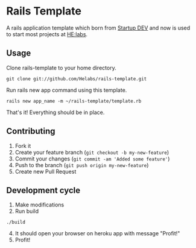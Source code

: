 # Rails Template

A rails application template which born from [Startup DEV][startupdev] and now is used to start most projects at [HE:labs][helabs].

## Usage

Clone rails-template to your home directory.
```
git clone git://github.com/Helabs/rails-template.git
```

Run rails new app command using this template.
```
rails new app_name -m ~/rails-template/template.rb
```

That's it! Everything should be in place.

## Contributing

1. Fork it
2. Create your feature branch (`git checkout -b my-new-feature`)
3. Commit your changes (`git commit -am 'Added some feature'`)
4. Push to the branch (`git push origin my-new-feature`)
5. Create new Pull Request

## Development cycle

1. Make modifications
2. Run build
```
./build
```
4. It should open your browser on heroku app with message "Profit!"
5. Profit!

[startupdev]: http://startupdev.com.br
[helabs]: http://helabs.com.br
